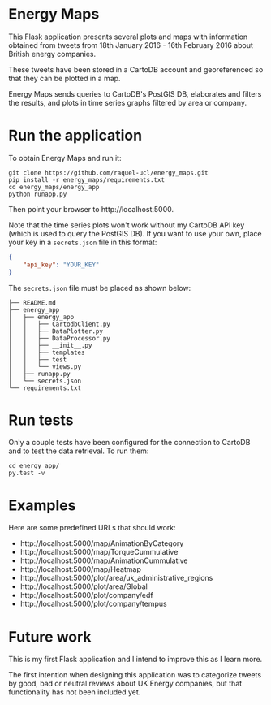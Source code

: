 
# Energy Maps
This Flask application presents several plots and maps with information
obtained from tweets from 18th January 2016 - 16th February 2016 about British
energy companies.

These tweets have been stored in a CartoDB account and georeferenced so that
they can be plotted in a map.

Energy Maps sends queries to CartoDB's PostGIS DB, elaborates and filters the
results, and plots in time series graphs filtered by area or company.

# Run the application
To obtain Energy Maps and run it:

```
git clone https://github.com/raquel-ucl/energy_maps.git
pip install -r energy_maps/requirements.txt
cd energy_maps/energy_app
python runapp.py
```

Then point your browser to http://localhost:5000.

Note that the time series plots won't work without my CartoDB API key (which is
used to query the PostGIS DB). If you want to use your own, place your key in
a `secrets.json` file in this format:

```json
{
    "api_key": "YOUR_KEY"
}
```

The `secrets.json` file must be placed as shown below:

```
├── README.md
├── energy_app
│   ├── energy_app
│   │   ├── CartodbClient.py
│   │   ├── DataPlotter.py
│   │   ├── DataProcessor.py
│   │   ├── __init__.py
│   │   ├── templates
│   │   ├── test
│   │   └── views.py
│   ├── runapp.py
│   └── secrets.json
└── requirements.txt
```


# Run tests
Only a couple tests have been configured for the connection to CartoDB and to
test the data retrieval. To run them:

```
cd energy_app/
py.test -v
```

# Examples
Here are some predefined URLs that should work:
* http://localhost:5000/map/AnimationByCategory
* http://localhost:5000/map/TorqueCummulative
* http://localhost:5000/map/AnimationCummulative
* http://localhost:5000/map/Heatmap
* http://localhost:5000/plot/area/uk_administrative_regions
* http://localhost:5000/plot/area/Global
* http://localhost:5000/plot/company/edf
* http://localhost:5000/plot/company/tempus


# Future work
This is my first Flask application and I intend to improve this as I learn more.

The first intention when designing this application was to categorize tweets
by good, bad or neutral reviews about UK Energy companies, but that 
functionality has not been included yet.
